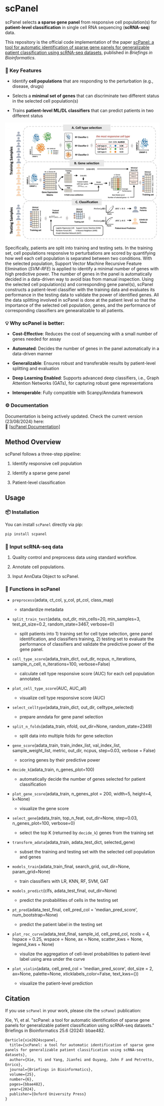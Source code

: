 # scPanel

scPanel selects **a sparse gene panel** from responsive cell population(s) for **patient-level classification** in single cell RNA sequencing (**scRNA-seq**) data. 

This repository is the official code implementation of the paper [scPanel: a tool for automatic identification of sparse gene panels for generalizable patient classification using scRNA-seq datasets](https://academic.oup.com/bib/article/25/6/bbae482/7796623), published in *Briefings in Bioinformatics*.

### 🔬 Key Features

- Identify **cell populations** that are responding to the perturbation (e.g., disease, drugs)

- Selects a **minimal set of genes** that can discriminate two different status in the selected cell population(s)

- Trains **patient-level ML/DL classifiers** that can predict patients in two different status

![Framework Overview](./framework.png)

Specifically, patients are split into training and testing sets. In the training set, cell populations responsive to perturbations are scored by quantifying how well each cell population is separated between two conditions. With the selected population, Support Vector Machine Recursive Feature Elimination (*SVM*-*RFE*) is applied to identify a minimal number of genes with high predictive power. The number of genes in the panel is automatically decided in a data-driven way to avoid bias from manual inspection. Using the selected cell population(s) and corresponding gene panel(s), scPanel constructs a patient-level classifier with the training data and evaluates its performance in the testing data to validate the power of identified genes. All the data splitting involved in scPanel is done at the patient level so that the importance of the selected cell population, genes, and the performance of corresponding classifiers are genearalizable to all patients.

### 💡 Why scPanel is better:

- **Cost-Effective**: Reduces the cost of sequencing with a small number of genes needed for assay

- **Automated**: Decides the number of genes in the panel automatically in a data-driven manner

- **Generalizable**: Ensures robust and transferable results by patient-level splitting and evaluation

- **Deep Learning Enabled**: Supports advanced deep classifiers, i.e., Graph Attention Networks (GATs), for capturing robust gene representations

- **Interoperable**: Fully compatible with Scanpy/Anndata framework

### ⚙️ Documentation
Documentation is being actively updated. Check the current version (23/08/2024) here:   
📘 [[scPanel Documentation]](https://scpanel.readthedocs.io/en/latest/autoapi/scpanel/index.html)

## Method Overview

scPanel follows a three-step pipeline:

1. Identify responsive cell population

2. Identify a sparse gene panel

3. Patient-level classification

## Usage

### 📦 Installation

You can install `scPanel` directly via pip:

```bash
pip install scpanel
```

### 🧬 Input scRNA-seq data

1. Quality control and preprocess data using standard workflow.

2. Annotate cell populations.

3. Input AnnData Object to scPanel.

### 🚀 Functions in scPanel

- `preprocess`(adata, ct_col, y_col, pt_col, class_map)
  
  - standardize metadata

- `split_train_test`(adata, out_dir, min_cells=20, min_samples=3, test_pt_size=0.2, random_state=3467, verbose=0)
  
  - split patients into 1) training set for cell type selection, gene panel identification, and classifiers training, 2) testing set to evaluate the performance of classifiers and validate the predictive power of the gene panel.

- `cell_type_score`(adata_train_dict, out_dir, ncpus, n_iterations, sample_n_cell, n_iterations=100, verbose=False)
  
  - calculate cell type responsive score (AUC) for each cell population annotated.

- `plot_cell_type_score`(AUC, AUC_all)
  
  - visualize cell type responsive score (AUC)

- `select_celltype`(adata_train_dict, out_dir, celltype_selected)
  
  - prepare anndata for gene panel selection

- `split_n_folds`(adata_train, nfold, out_dir=None, random_state=2349)
  
  - split data into multiple folds for gene selection

- `gene_score`(adata_train, train_index_list, val_index_list, sample_weight_list, metric, out_dir, ncpus, step=0.03, verbose = False)
  
  - scoring genes by their predictive power

- `decide_k`(adata_train, n_genes_plot=100)
  
  - automatically decide the number of genes selected for patient classification

- `plot_gene_score`(adata_train, n_genes_plot = 200, width=5, height=4, k=None)
  
  - visualize the gene score

- `select_gene`(adata_train, top_n_feat, out_dir=None, step=0.03, n_genes_plot=100, verbose=0)
  
  - select the top K (returned by `decide_k`) genes from the training set

- `transform_adata`(adata_train, adata_test_dict, selected_gene)
  
  - subset the training and testing set with the selected cell population and genes

- `models_train`(adata_train_final, search_grid, out_dir=None, param_grid=None)
  
  - train classifiers with LR, KNN, RF, SVM, GAT

- `models_predict`(clfs, adata_test_final, out_dir=None)
  
  - predict the probabilities of cells in the testing set

- `pt_pred`(adata_test_final, cell_pred_col = 'median_pred_score', num_bootstrap=None)
  
  - predict the patient label in the testing set

- `plot_roc_curve`(adata_test_final, sample_id, cell_pred_col, ncols = 4, hspace = 0.25, wspace = None, ax = None, scatter_kws = None, legend_kws = None)
  
  - visulize the aggregation of cell-level probabilities to patient-level label using area under the curve

- `plot_violin`(adata, cell_pred_col = 'median_pred_score', dot_size = 2, ax=None, palette=None, xticklabels_color=False, text_kws={})
  
  - visualize the patient-level prediction

## Citation

If you use `scPanel` in your work, please cite the `scPanel` publication:

Xie, Yi, et al. "scPanel: a tool for automatic identification of sparse gene panels for generalizable patient classification using scRNA-seq datasets." Briefings in Bioinformatics 25.6 (2024): bbae482.

```
@article{xie2024scpanel,
  title={scPanel: a tool for automatic identification of sparse gene panels for generalizable patient classification using scRNA-seq datasets},
  author={Xie, Yi and Yang, Jianfei and Ouyang, John F and Petretto, Enrico},
  journal={Briefings in Bioinformatics},
  volume={25},
  number={6},
  pages={bbae482},
  year={2024},
  publisher={Oxford University Press}
}
```
